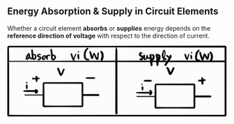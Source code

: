 ## Energy Absorption & Supply in Circuit Elements

Whether a circuit element **absorbs** or **supplies** energy depends on the **reference direction of voltage** with respect to the direction of current.

![Energy Flow in Circuit Elements](../images/Energyflow.jpg)

